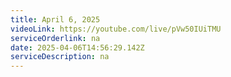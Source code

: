 ```yaml
---
title: April 6, 2025
videoLink: https://youtube.com/live/pVw50IUiTMU
serviceOrderlink: na
date: 2025-04-06T14:56:29.142Z
serviceDescription: n﻿a
---
```

